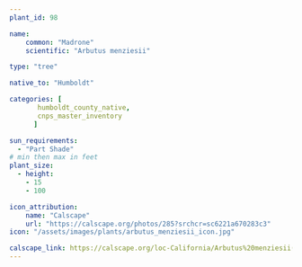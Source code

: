 ```yaml
---
plant_id: 98

name: 
    common: "Madrone"     
    scientific: "Arbutus menziesii"  

type: "tree"

native_to: "Humboldt"

categories: [
       humboldt_county_native,
       cnps_master_inventory
      ]

sun_requirements:
  - "Part Shade"
# min then max in feet
plant_size:
  - height: 
    - 15
    - 100

icon_attribution: 
    name: "Calscape"    
    url: "https://calscape.org/photos/285?srchcr=sc6221a670283c3" 
icon: "/assets/images/plants/arbutus_menziesii_icon.jpg" 

calscape_link: https://calscape.org/loc-California/Arbutus%20menziesii(%20) 
---
```






